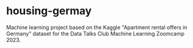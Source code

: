 # housing-germay
Machine learning project based on the Kaggle "Apartment rental offers in Germany" dataset for the Data Talks Club Machine Learning Zoomcamp 2023.
